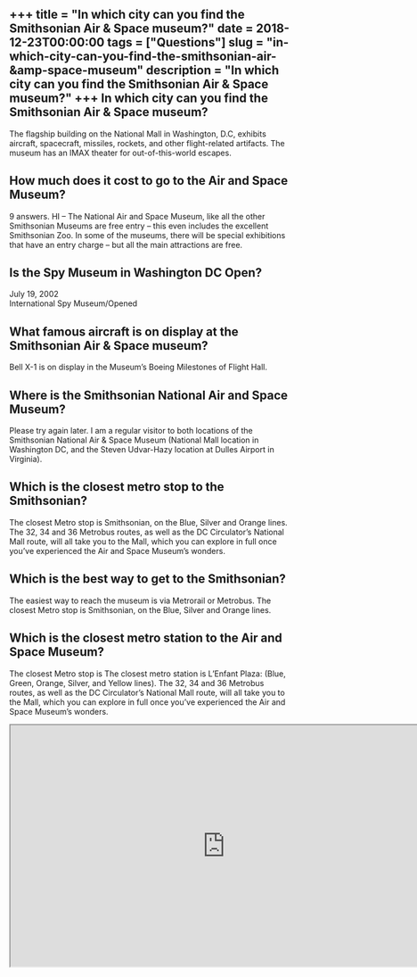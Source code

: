 +++
title = "In which city can you find the Smithsonian Air &amp; Space museum?"
date = 2018-12-23T00:00:00
tags = ["Questions"]
slug = "in-which-city-can-you-find-the-smithsonian-air-&amp-space-museum"
description = "In which city can you find the Smithsonian Air &amp; Space museum?"
+++
In which city can you find the Smithsonian Air &amp; Space museum?
------------------------------------------------------------------

The flagship building on the National Mall in Washington, D.C, exhibits aircraft, spacecraft, missiles, rockets, and other flight-related artifacts. The museum has an IMAX theater for out-of-this-world escapes.

How much does it cost to go to the Air and Space Museum?
--------------------------------------------------------

9 answers. HI – The National Air and Space Museum, like all the other Smithsonian Museums are free entry – this even includes the excellent Smithsonian Zoo. In some of the museums, there will be special exhibitions that have an entry charge – but all the main attractions are free.

Is the Spy Museum in Washington DC Open?
----------------------------------------

July 19, 2002  
International Spy Museum/Opened

What famous aircraft is on display at the Smithsonian Air &amp; Space museum?
-----------------------------------------------------------------------------

Bell X-1 is on display in the Museum’s Boeing Milestones of Flight Hall.

Where is the Smithsonian National Air and Space Museum?
-------------------------------------------------------

Please try again later. I am a regular visitor to both locations of the Smithsonian National Air &amp; Space Museum (National Mall location in Washington DC, and the Steven Udvar-Hazy location at Dulles Airport in Virginia).

Which is the closest metro stop to the Smithsonian?
---------------------------------------------------

The closest Metro stop is Smithsonian, on the Blue, Silver and Orange lines. The 32, 34 and 36 Metrobus routes, as well as the DC Circulator’s National Mall route, will all take you to the Mall, which you can explore in full once you’ve experienced the Air and Space Museum’s wonders.

Which is the best way to get to the Smithsonian?
------------------------------------------------

The easiest way to reach the museum is via Metrorail or Metrobus. The closest Metro stop is Smithsonian, on the Blue, Silver and Orange lines.

Which is the closest metro station to the Air and Space Museum?
---------------------------------------------------------------

The closest Metro stop is The closest metro station is L’Enfant Plaza: (Blue, Green, Orange, Silver, and Yellow lines). The 32, 34 and 36 Metrobus routes, as well as the DC Circulator’s National Mall route, will all take you to the Mall, which you can explore in full once you’ve experienced the Air and Space Museum’s wonders.

<iframe allow="accelerometer; autoplay; clipboard-write; encrypted-media; gyroscope; picture-in-picture" allowfullscreen="" class="__youtube_prefs__  epyt-is-override  no-lazyload" data-no-lazy="1" data-origheight="433" data-origwidth="770" data-skipgform_ajax_framebjll="" height="433" id="_ytid_35853" loading="lazy" src="https://www.youtube.com/embed/JP8T5jvtgzY?enablejsapi=1&autoplay=0&cc_load_policy=0&cc_lang_pref=&iv_load_policy=1&loop=0&modestbranding=0&rel=1&fs=1&playsinline=0&autohide=2&theme=dark&color=red&controls=1&" title="YouTube player" width="770"></iframe>